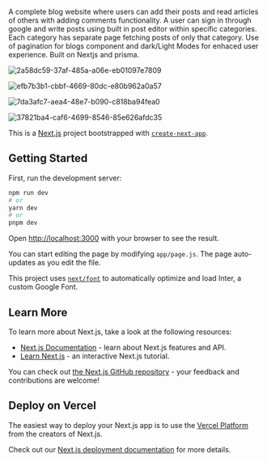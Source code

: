 A complete blog website where users can add their posts and read articles of others with adding comments functionality. A user can sign in through google and write posts using built in post editor within specific categories. Each category has separate page fetching posts of only that category. Use of pagination for blogs component and dark/Light Modes for enhaced user experience. Built on Nextjs and prisma.




![2a58dc59-37af-485a-a06e-eb01097e7809](https://github.com/uzair-shafi/Next-js-full-stack-blog-website-Prisma/assets/106249514/a045b040-0272-4ca4-8878-0ce090c4c948)



![efb7b3b1-cbbf-4669-80dc-e80b962a0a57](https://github.com/uzair-shafi/Next-js-full-stack-blog-website-Prisma/assets/106249514/10b9c43e-3a99-4314-a062-a71e81eeb428)


![7da3afc7-aea4-48e7-b090-c818ba94fea0](https://github.com/uzair-shafi/Next-js-full-stack-blog-website-Prisma/assets/106249514/d9b65ae8-5378-4297-9cc5-37d330946560)


![37821ba4-caf6-4699-8546-85e626afdc35](https://github.com/uzair-shafi/Next-js-full-stack-blog-website-Prisma/assets/106249514/395d06a8-23e7-4291-b654-889f9ef801d1)


This is a [Next.js](https://nextjs.org/) project bootstrapped with [`create-next-app`](https://github.com/vercel/next.js/tree/canary/packages/create-next-app).

## Getting Started

First, run the development server:

```bash
npm run dev
# or
yarn dev
# or
pnpm dev
```

Open [http://localhost:3000](http://localhost:3000) with your browser to see the result.

You can start editing the page by modifying `app/page.js`. The page auto-updates as you edit the file.

This project uses [`next/font`](https://nextjs.org/docs/basic-features/font-optimization) to automatically optimize and load Inter, a custom Google Font.

## Learn More

To learn more about Next.js, take a look at the following resources:

- [Next.js Documentation](https://nextjs.org/docs) - learn about Next.js features and API.
- [Learn Next.js](https://nextjs.org/learn) - an interactive Next.js tutorial.

You can check out [the Next.js GitHub repository](https://github.com/vercel/next.js/) - your feedback and contributions are welcome!

## Deploy on Vercel

The easiest way to deploy your Next.js app is to use the [Vercel Platform](https://vercel.com/new?utm_medium=default-template&filter=next.js&utm_source=create-next-app&utm_campaign=create-next-app-readme) from the creators of Next.js.

Check out our [Next.js deployment documentation](https://nextjs.org/docs/deployment) for more details.

